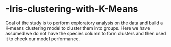 # -Iris-clustering-with-K-Means
Goal of the study is to perform exploratory analysis on the data and build a K-means clustering model to cluster them into groups. Here we have assumed we do not have the species column to form clusters and then used it to check our model performance.
